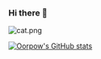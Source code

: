 ### Hi there 👋

<!--
**Oorpow/Oorpow** is a ✨ _special_ ✨ repository because its `README.md` (this file) appears on your GitHub profile.

Here are some ideas to get you started:

- 🔭 I’m currently working on ...
- 🌱 I’m currently learning ...
- 👯 I’m looking to collaborate on ...
- 🤔 I’m looking for help with ...
- 💬 Ask me about ...
- 📫 How to reach me: ...
- 😄 Pronouns: ...
- ⚡ Fun fact: ...
-->

![cat.png](https://s2.loli.net/2023/01/18/UmKPf5AlbM9so16.png)

[![Oorpow's GitHub stats](https://github-readme-stats.vercel.app/api?username=oorpow&count_private=true&show_icons=true&theme=tokyonight)](https://github.com/anuraghazra/github-readme-stats)
